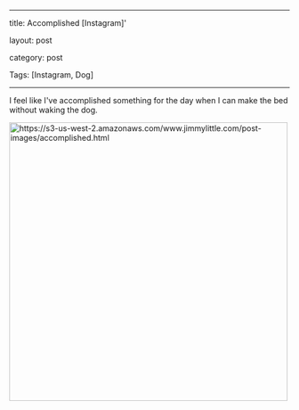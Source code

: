 
---
title: Accomplished [Instagram]'

layout: post

category: post

Tags: [Instagram, Dog]

---

I feel like I've accomplished something for the day when I can make the bed without waking the dog.


<img src="http:///images/2016/https://www.instagram.com/p/BC-rs2IhXcz/?taken-by=jimmylittle.jpg" width="500" height="500" alt="https://s3-us-west-2.amazonaws.com/www.jimmylittle.com/post-images/accomplished.html" />
